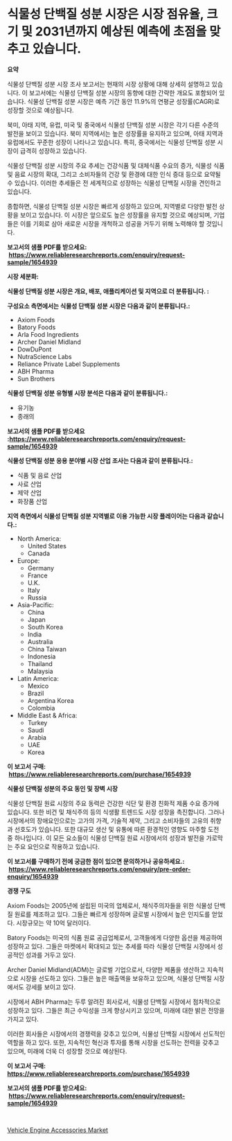 <p><h1>식물성 단백질 성분 시장은 시장 점유율, 크기 및 2031년까지 예상된 예측에 초점을 맞추고 있습니다.</h1></p><p><strong>요약</strong></p>
<p><p>식물성 단백질 성분 시장 조사 보고서는 현재의 시장 상황에 대해 상세히 설명하고 있습니다. 이 보고서에는 식물성 단백질 성분 시장의 동향에 대한 간략한 개요도 포함되어 있습니다. 식물성 단백질 성분 시장은 예측 기간 동안 11.9%의 연평균 성장률(CAGR)로 성장할 것으로 예상됩니다.</p><p>북미, 아태 지역, 유럽, 미국 및 중국에서 식물성 단백질 성분 시장은 각기 다른 수준의 발전을 보이고 있습니다. 북미 지역에서는 높은 성장률을 유지하고 있으며, 아태 지역과 유럽에서도 꾸준한 성장이 나타나고 있습니다. 특히, 중국에서는 식물성 단백질 성분 시장이 급격히 성장하고 있습니다.</p><p>식물성 단백질 성분 시장의 주요 추세는 건강식품 및 대체식품 수요의 증가, 식물성 식품 및 음료 시장의 확대, 그리고 소비자들의 건강 및 환경에 대한 인식 증대 등으로 요약될 수 있습니다. 이러한 추세들은 전 세계적으로 성장하는 식물성 단백질 시장을 견인하고 있습니다.</p><p>종합하면, 식물성 단백질 성분 시장은 빠르게 성장하고 있으며, 지역별로 다양한 발전 상황을 보이고 있습니다. 이 시장은 앞으로도 높은 성장률을 유지할 것으로 예상되며, 기업들은 이를 기회로 삼아 새로운 시장을 개척하고 성공을 거두기 위해 노력해야 할 것입니다.</p></p>
<p><strong>보고서의 샘플 PDF를 받으세요: &nbsp;<a href="https://www.reliableresearchreports.com/enquiry/request-sample/1654939">https://www.reliableresearchreports.com/enquiry/request-sample/1654939</a></strong></p>
<p><strong>시장 세분화:</strong></p>
<p><strong> 식물성 단백질 성분 시장은 개요, 배포, 애플리케이션 및 지역으로 더 분류됩니다. :</strong></p>
<p><strong>구성요소 측면에서는 식물성 단백질 성분 시장은 다음과 같이 분류됩니다.:</strong></p>
<p><ul><li>Axiom Foods</li><li>Batory Foods</li><li>Arla Food Ingredients</li><li>Archer Daniel Midland</li><li>DowDuPont</li><li>NutraScience Labs</li><li>Reliance Private Label Supplements</li><li>ABH Pharma</li><li>Sun Brothers</li></ul></p>
<p><strong> 식물성 단백질 성분 유형별 시장 분석은 다음과 같이 분류됩니다.:</strong></p>
<p><ul><li>유기농</li><li>종래의</li></ul></p>
<p><strong>보고서의 샘플 PDF를 받으세요 :<a href="https://www.reliableresearchreports.com/enquiry/request-sample/1654939">https://www.reliableresearchreports.com/enquiry/request-sample/1654939</a></strong></p>
<p><strong> 식물성 단백질 성분 응용 분야별 시장 산업 조사는 다음과 같이 분류됩니다.:</strong></p>
<p><ul><li>식품 및 음료 산업</li><li>사료 산업</li><li>제약 산업</li><li>화장품 산업</li></ul></p>
<p><strong>지역 측면에서 식물성 단백질 성분 지역별로 이용 가능한 시장 플레이어는 다음과 같습니다.:</strong></p>
<p><ul>
    <li>
        North America:
        <ul>
            <li>United States</li>
            <li>Canada</li>
        </ul>
    </li>
    <li>
        Europe:
        <ul>
            <li>Germany</li>
            <li>France</li>
            <li>U.K.</li>
            <li>Italy</li>
            <li>Russia</li>
        </ul>
    </li>
    <li>
        Asia-Pacific:
        <ul>
            <li>China</li>
            <li>Japan</li>
            <li>South Korea</li>
            <li>India</li>
            <li>Australia</li>
            <li>China Taiwan</li>
            <li>Indonesia</li>
            <li>Thailand</li>
            <li>Malaysia</li>
        </ul>
    </li>
    <li>
        Latin America:
        <ul>
            <li>Mexico</li>
            <li>Brazil</li>
            <li>Argentina Korea</li>
            <li>Colombia</li>
        </ul>
    </li>
    <li>
        Middle East & Africa:
        <ul>
            <li>Turkey</li>
            <li>Saudi</li>
            <li>Arabia</li>
            <li>UAE</li>
            <li>Korea</li>
        </ul>
    </li>
    </ul></p>
<p><strong>이 보고서 구매: &nbsp;<a href="https://www.reliableresearchreports.com/purchase/1654939">https://www.reliableresearchreports.com/purchase/1654939</a></strong></p>
<p><strong>식물성 단백질 성분의 주요 동인 및 장벽 시장</strong></p>
<p><p>식물성 단백질 원료 시장의 주요 동력은 건강한 식단 및 환경 친화적 제품 수요 증가에 있습니다. 또한 비건 및 채식주의 등의 식생활 트렌드도 시장 성장을 촉진합니다. 그러나 시장에서의 장애요인으로는 고가의 가격, 기술적 제약, 그리고 소비자들의 고유의 취향과 선호도가 있습니다. 또한 대규모 생산 및 유통에 따른 환경적인 영향도 마주할 도전 중 하나입니다. 이 모든 요소들이 식물성 단백질 원료 시장에서의 성장과 발전을 가로막는 주요 요인으로 작용하고 있습니다.</p></p>
<p><strong>이 보고서를 구매하기 전에 궁금한 점이 있으면 문의하거나 공유하세요.: &nbsp;<a href="https://www.reliableresearchreports.com/enquiry/pre-order-enquiry/1654939">https://www.reliableresearchreports.com/enquiry/pre-order-enquiry/1654939</a></strong></p>
<p><strong>경쟁 구도</strong></p>
<p><p>Axiom Foods는 2005년에 설립된 미국의 업체로서, 채식주의자들을 위한 식물성 단백질 원료를 제조하고 있다. 그들은 빠르게 성장하며 글로벌 시장에서 높은 인지도를 얻었다. 시장규모는 약 10억 달러이다.</p><p>Batory Foods는 미국의 식품 원료 공급업체로서, 고객들에게 다양한 옵션을 제공하여 성장하고 있다. 그들은 마켓에서 확대되고 있는 추세를 따라 식물성 단백질 시장에서 성공적인 성과를 거두고 있다.</p><p>Archer Daniel Midland(ADM)는 글로벌 기업으로서, 다양한 제품을 생산하고 지속적으로 시장을 선도하고 있다. 그들은 높은 매출액을 보유하고 있으며, 식물성 단백질 시장에서도 강세를 보이고 있다.</p><p>시장에서 ABH Pharma는 두루 알려진 회사로서, 식물성 단백질 시장에서 점차적으로 성장하고 있다. 그들은 최근 수익성을 크게 향상시키고 있으며, 미래에 대한 밝은 전망을 가지고 있다.</p><p>이러한 회사들은 시장에서의 경쟁력을 갖추고 있으며, 식물성 단백질 시장에서 선도적인 역할을 하고 있다. 또한, 지속적인 혁신과 투자를 통해 시장을 선도하는 전력을 갖추고 있으며, 미래에 더욱 더 성장할 것으로 예상된다.</p></p>
<p><strong>이 보고서 구매: &nbsp; <a href="https://www.reliableresearchreports.com/purchase/1654939">https://www.reliableresearchreports.com/purchase/1654939</a></strong></p>
<p><strong>보고서의 샘플 PDF를 받으세요: &nbsp;<a href="https://www.reliableresearchreports.com/enquiry/request-sample/1654939">https://www.reliableresearchreports.com/enquiry/request-sample/1654939</a></strong><strong></strong></p>
<p>&nbsp;</p>
<p><p><a href="https://github.com/CliffMedina6/Market-Research-Report-List-4/blob/main/vehicle-engine-accessories-market.md">Vehicle Engine Accessories Market</a></p></p>